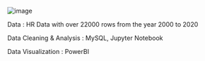 ![image](https://github.com/user-attachments/assets/e3e49b41-9e1f-4cf7-a45d-b22146a89a3d)


Data : HR Data with over 22000 rows from the year 2000 to 2020

Data Cleaning & Analysis : MySQL, Jupyter Notebook

Data Visualization : PowerBI
